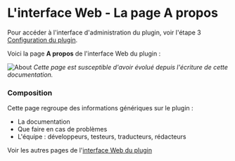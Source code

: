 # L'interface Web - La page A propos

Pour accéder à l'interface d'administration du plugin, voir l'étape 3 [Configuration du plugin](3_Configuration.md).

Voici la page __A propos__ de l'interface Web du plugin : 

![About](../Images/About.png)
*Cette page est susceptible d'avoir évolué depuis l'écriture de cette documentation.*

### Composition

Cette page regroupe des informations génériques sur le plugin :
* La documentation
* Que faire en cas de problèmes
* L'équipe : développeurs, testeurs, traducteurs, rédacteurs


Voir les autres pages de l'[interface Web du plugin](Home.md#linterface-web-du-plugin)
